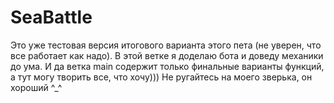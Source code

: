 # SeaBattle
Это уже тестовая версия итогового варианта этого пета (не уверен, что все работает как надо).
В этой ветке я доделаю бота и доведу механики до ума.
И да ветка main содержит только финальные варианты функций, а тут могу творить все, что хочу)))
Не ругайтесь на моего зверька, он хороший ^_^
